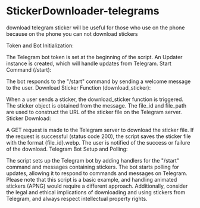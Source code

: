 # StickerDownloader-telegrams
download telegram sticker will be useful for those who use on the phone because on the phone you can not download stickers


Token and Bot Initialization:

The Telegram bot token is set at the beginning of the script.
An Updater instance is created, which will handle updates from Telegram.
Start Command (/start):

The bot responds to the "/start" command by sending a welcome message to the user.
Download Sticker Function (download_sticker):

When a user sends a sticker, the download_sticker function is triggered.
The sticker object is obtained from the message.
The file_id and file_path are used to construct the URL of the sticker file on the Telegram server.
Sticker Download:

A GET request is made to the Telegram server to download the sticker file.
If the request is successful (status code 200), the script saves the sticker file with the format {file_id}.webp.
The user is notified of the success or failure of the download.
Telegram Bot Setup and Polling:

The script sets up the Telegram bot by adding handlers for the "/start" command and messages containing stickers.
The bot starts polling for updates, allowing it to respond to commands and messages on Telegram.
Please note that this script is a basic example, and handling animated stickers (APNG) would require a different approach. Additionally, consider the legal and ethical implications of downloading and using stickers from Telegram, and always respect intellectual property rights.
